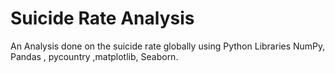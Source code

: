 # Suicide Rate Analysis

An Analysis done on the suicide rate globally using Python Libraries NumPy, Pandas , pycountry ,matplotlib, Seaborn. 

